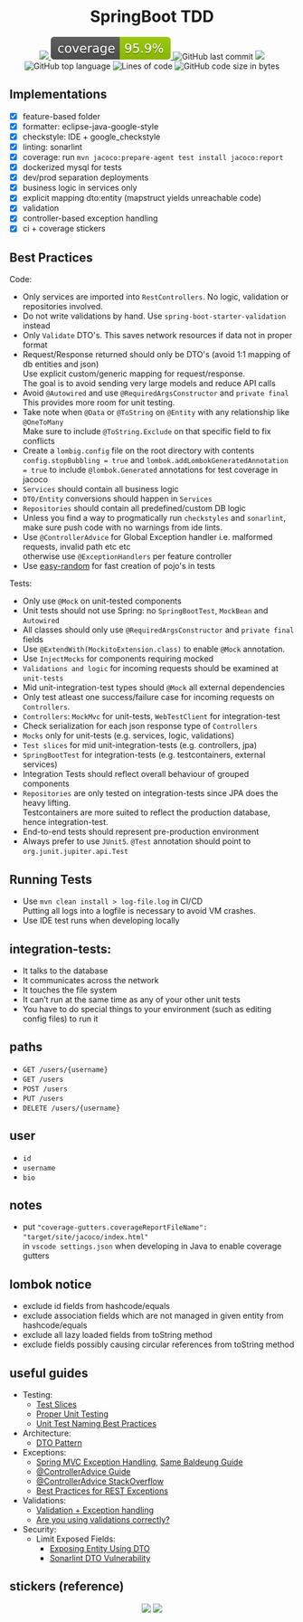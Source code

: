 <h1 align="center"> SpringBoot TDD </h1>

<p align="center">
  <a href="https://github.com/johnshift/springboot-tdd/actions/workflows/cicd.yml">
    <img src="https://github.com/johnshift/springboot-tdd/actions/workflows/cicd.yml/badge.svg"/>
  </a>
  <a href="https://github.com/johnshift/springboot-tdd/actions/workflows/cicd.yml">
    <img src=".github/badges/jacoco.svg"/>
  </a>

  <img alt="GitHub last commit" src="https://img.shields.io/github/last-commit/johnshift/springboot-tdd?logo=github">
  <img src="https://img.shields.io/badge/Made%20with-SpringBoot-green.svg">

  <br/>


  <img alt="GitHub top language" src="https://img.shields.io/github/languages/top/johnshift/springboot-tdd">
  <img alt="Lines of code" src="https://img.shields.io/tokei/lines/github/johnshift/springboot-tdd?label=total%20lines%20of%20code">
  
  <img alt="GitHub code size in bytes" src="https://img.shields.io/github/languages/code-size/johnshift/springboot-tdd">
  


</p>

## Implementations
- [x] feature-based folder
- [x] formatter: eclipse-java-google-style
- [x] checkstyle: IDE + google_checkstyle
- [x] linting: sonarlint
- [x] coverage: run `mvn jacoco:prepare-agent test install jacoco:report`
- [x] dockerized mysql for tests
- [x] dev/prod separation deployments
- [x] business logic in services only
- [x] explicit mapping dto:entity (mapstruct yields unreachable code)
- [x] validation
- [x] controller-based exception handling
- [x] ci + coverage stickers

## Best Practices
Code:
- Only services are imported into `RestControllers`. No logic, validation or repositories involved.
- Do not write validations by hand. Use `spring-boot-starter-validation` instead
- Only `Validate` DTO's. This saves network resources if data not in proper format
- Request/Response returned should only be DTO's (avoid 1:1 mapping of db entities and json)  
  Use explicit custom/generic mapping for request/response.  
  The goal is to avoid sending very large models and reduce API calls
- Avoid `@Autowired` and use `@RequiredArgsConstructor` and `private final`  
  This provides more room for unit testing.
- Take note when `@Data` or `@ToString` on `@Entity` with any relationship like `@OneToMany`  
  Make sure to include `@ToString.Exclude` on that specific field to fix conflicts
- Create a `lombig.config` file on the root directory with contents  
  `config.stopBubbling = true` and `lombok.addLombokGeneratedAnnotation = true`
  to include `@lombok.Generated` annotations for test coverage in jacoco
- `Services` should contain all business logic
- `DTO/Entity` conversions should happen in `Services`
- `Repositories` should contain all predefined/custom DB logic
- Unless you find a way to progmatically run `checkstyles` and `sonarlint`,  
  make sure push code with no warnings from ide lints.
- Use `@ControllerAdvice` for Global Exception handler i.e. malformed requests, invalid path etc etc  
  otherwise use `@ExceptionHandlers` per feature controller
- Use [easy-random](https://github.com/j-easy/easy-random) for fast creation of pojo's in tests

Tests:
- Only use `@Mock` on unit-tested components
- Unit tests should not use Spring: no `SpringBootTest`, `MockBean` and `Autowired` 
- All classes should only use `@RequiredArgsConstructor` and `private final` fields
- Use `@ExtendWith(MockitoExtension.class)`  to enable `@Mock` annotation. 
- Use `InjectMocks` for components requiring mocked 
- `Validations and logic` for incoming requests should be examined at `unit-tests`
- Mid unit-integration-test types should `@Mock` all external dependencies
- Only test atleast one success/failure case for incoming requests on `Controllers`.  
- `Controllers`: `MockMvc` for unit-tests, `WebTestClient` for integration-test
- Check serialization for each json response type of `Controllers` 
- `Mocks` only for unit-tests (e.g. services, logic, validations)
- `Test slices` for mid unit-integration-tests (e.g. controllers, jpa)
- `SpringBootTest` for integration-tests (e.g. testcontainers, external services)
- Integration Tests should reflect overall behaviour of grouped components
- `Repositories` are only tested on integration-tests since JPA does the heavy lifting.  
  Testcontainers are more suited to reflect the production database, hence integration-test.
- End-to-end tests should represent pre-production environment 
- Always prefer to use `JUnit5`. `@Test` annotation should point to `org.junit.jupiter.api.Test`

## Running Tests
- Use `mvn clean install > log-file.log` in CI/CD  
  Putting all logs into a logfile is necessary to avoid VM crashes.
- Use IDE test runs when developing locally

## integration-tests:
- It talks to the database
- It communicates across the network
- It touches the file system
- It can’t run at the same time as any of your other unit tests
- You have to do special things to your environment (such as editing config files) to run it
  
## paths
- `GET /users/{username}`
- `GET /users`
- `POST /users`
- `PUT /users`
- `DELETE /users/{username}`

## user
- `id`
- `username`
- `bio`


## notes
- put `"coverage-gutters.coverageReportFileName": "target/site/jacoco/index.html"`  
  in `vscode settings.json` when developing in Java to enable coverage gutters

## lombok notice
- exclude id fields from hashcode/equals
- exclude association fields which are not managed in given entity from hashcode/equals
- exclude all lazy loaded fields from toString method
- exclude fields possibly causing circular references from toString method

## useful guides
- Testing: 
  - [Test Slices](https://reflectoring.io/spring-boot-test/)
  - [Proper Unit Testing](https://www.arhohuttunen.com/spring-boot-unit-testing/)
  - [Unit Test Naming Best Practices](https://stackoverflow.com/q/155436)
- Architecture:
  - [DTO Pattern](https://www.baeldung.com/java-dto-pattern)
- Exceptions: 
  - [Spring MVC Exception Handling](https://spring.io/blog/2013/11/01/exception-handling-in-spring-mvc), [Same Baldeung Guide](https://www.baeldung.com/exception-handling-for-rest-with-spring)
  - [@ControllerAdvice Guide](https://dzone.com/articles/best-practice-for-exception-handling-in-spring-boo)
  - [@ControllerAdvice StackOverflow](https://stackoverflow.com/a/50053782)
  - [Best Practices for REST Exceptions](https://www.baeldung.com/rest-api-error-handling-best-practices)
- Validations:
  - [Validation + Exception handling](https://reflectoring.io/bean-validation-with-**spring**-boot/)
  - [Are you using validations correctly?](https://medium.com/javarevisited/are-you-using-valid-and-validated-annotations-wrong-b4a35ac1bca4)
- Security:
  - Limit Exposed Fields:
    - [Exposing Entity Using DTO](https://auth0.com/blog/automatically-mapping-dto-to-entity-on-spring-boot-apis/#DTOs-and-Spring-Boot-APIs)
    - [Sonarlint DTO Vulnerability](https://rules.sonarsource.com/java/tag/spring/RSPEC-4684)

## stickers (reference)

<div align="center">
  <img src="https://github-readme-stats.vercel.app/api?username=johnshift">
  <img src="https://github-readme-stats.vercel.app/api/top-langs?username=johnshift">
</div>